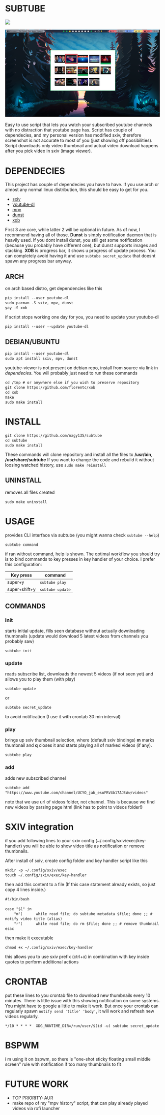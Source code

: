 # SUBTUBE

![](https://tokei.rs/b1/github/nagy135/subtube?category=code)

![sxiv picker](screen.png)

Easy to use script that lets you watch your subscribed youtube channels with no distraction that youtube page has. Script has couple of dependecies, and my personal version has modified sxiv, therefore screenshot is not accurate to most of you (just showing off possibilities). Script downloads only video thumbnail and actual video download happens after you pick video in sxiv (image viewer).

# DEPENDECIES

This project has couple of dependecies you have to have. If you use arch or almost any normal linux distribution, this should be easy to get for you.

* [sxiv](https://github.com/muennich/sxiv)
* [youtube-dl](https://github.com/ytdl-org/youtube-dl)
* [mpv](https://github.com/mpv-player/mpv)
* [dunst](https://github.com/dunst-project/dunst)
* [xob](https://github.com/florentc/xob)

First 3 are core, while latter 2 will be optional in future. As of now, I recommend having all of those.
**Dunst** is simply notification daemon that is heavily used. If you dont install dunst, you still get some notification (because you probably have different one), but dunst supports images and stacking.
**XOB** is progress bar, it shows u progress of update process. You can completely avoid having it and use `subtube secret_update` that doesnt spawn any progress bar anyway.

## ARCH
on arch based distro, get dependencies like this
```
pip install --user youtube-dl
sudo pacman -S sxiv, mpv, dunst
yay -S xob
```

if script stops working one day for you, you need to update your youtube-dl
```
pip install --user --update youtube-dl
```

## DEBIAN/UBUNTU

```
pip install --user youtube-dl
sudo apt install sxiv, mpv, dunst
```
youtube-viewer is not present on debian repo, install from source via link in *dependecies*. You will probably just need to run these commands

```
cd /tmp # or anywhere else if you wish to preserve repository
git clone https://github.com/florentc/xob
cd xob
make
sudo make install
```

# INSTALL

```
git clone https://github.com/nagy135/subtube
cd subtube
sudo make install
```
These commands will clone repository and install all the files to **/usr/bin**, **/usr/share/subtube**
If you want to change the code and rebuild it without loosing watched history, use `sudo make reinstall`

## UNINSTALL
removes all files created
```
sudo make uninstall
```

# USAGE

provides CLI interface via subtube (you might wanna check `subtube --help`)
```
subtube command
```
if ran without command, help is shown.
The optimal workflow you should try is to bind commands to key presses in key handler of your choice. I prefer this configuration:

Key press | command
--- | ---
super+y | `subtube play`
super+shift+y | `subtube update`

## COMMANDS

### init
starts initial update, fills seen database without actually downloading thumbnails (update would download 5 latest videos from channels you probably saw)

```
subtube init
```

### update
reads subscribe list, downloads the newest 5 videos (if not seen yet) and allows you to play them (with play)
```
subtube update
```
or
```
subtube secret_update
```
to avoid notification (I use it with crontab 30 min interval)

### play
brings up sxiv thumbnail selection, where (default sxiv bindings) **m** marks thumbnail and **q** closes it and starts playing all of marked videos (if any).
```
subtube play
```

### add
adds new subscribed channel

```
subtube add "https://www.youtube.com/channel/UCYO_jab_esuFRV4b17AJtAw/videos"
```

note that we use url of videos folder, not channel. This is because we find new videos by parsing page html (link has to point to videos folder!)

# SXIV integration
if you add following lines to your sxiv config (~/.config/sxiv/exec/key-handler) you will be able to show video title as notification or remove thumbnails.

After install of sxiv, create config folder and key handler script like this
```
mkdir -p ~/.config/sxiv/exec
touch ~/.config/sxiv/exec/key-handler
```

then add this content to a file  (If this case statement already exists, so just copy 4 lines inside.)

```
#!/bin/bash

case "$1" in
    "m")      while read file; do subtube metadata $file; done ;; # notify video title (alias)
    "r")      while read file; do rm $file; done ;; # remove thumbnail
esac
```
then make it executable
```
chmod +x ~/.config/sxiv/exec/key-handler
```

this allows you to use sxiv prefix (ctrl+x) in combination with key inside quotes to perform additional actions

# CRONTAB
put these lines to you crontab file to download new thumbnails every 10 minutes.
There is little issue with this showing notification on some systems. You might have to google a little to make it work.
But once your crontab can regularly spawn `notify send 'title' 'body'`, it will work and refresh new videos regularly.
```
*/10 * * * *  XDG_RUNTIME_DIR=/run/user/$(id -u) subtube secret_update
```

# BSPWM
i m using it on bspwm, so there is "one-shot sticky floating small middle screen" rule with notification if too many thumbnails to fit

# FUTURE WORK
* TOP PRIORITY: AUR
* make repo of my "mpv history" script, that can play already played videos via rofi launcher
